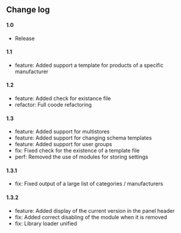 ## Change log

#### 1.0

* Release

#### 1.1

* feature: Added support a template for products of a specific manufacturer

#### 1.2

* feature: Added check for existance file
* refactor: Full coode refactoring

#### 1.3

* feature: Added support for multistores
* feature: Added support for changing schema templates
* feature: Added support for user groups
* fix: Fixed check for the existence of a template file
* perf: Removed the use of modules for storing settings

#### 1.3.1

* fix: Fixed output of a large list of categories / manufacturers

#### 1.3.2

* feature: Added display of the current version in the panel header
* fix: Added correct disabling of the module when it is removed
* fix: Library loader unified

